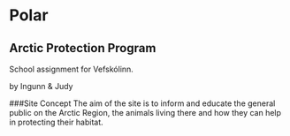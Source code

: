 # Polar
## Arctic Protection Program
School assignment for Vefskólinn.

by Ingunn & Judy


###Site Concept
The aim of the site is to inform and educate the general public on the Arctic Region, the animals living there and how they can help in protecting their habitat.
